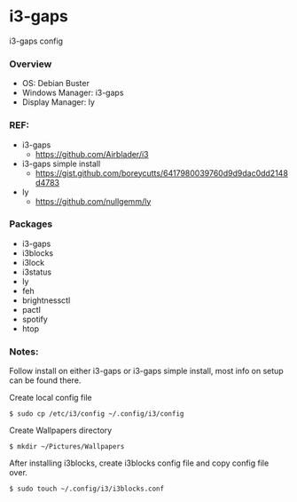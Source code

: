 # i3-gaps
i3-gaps config

### Overview
- OS: Debian Buster
- Windows Manager: i3-gaps
- Display Manager: ly

### REF:
- i3-gaps 
  + https://github.com/Airblader/i3
- i3-gaps simple install 
  + https://gist.github.com/boreycutts/6417980039760d9d9dac0dd2148d4783
- ly 
  + https://github.com/nullgemm/ly

### Packages
- i3-gaps
- i3blocks
- i3lock
- i3status
- ly
- feh
- brightnessctl
- pactl
- spotify
- htop

### Notes:
Follow install on either i3-gaps or i3-gaps simple install, most info on setup can be found there.

Create local config file
```
$ sudo cp /etc/i3/config ~/.config/i3/config
```
Create Wallpapers directory
```
$ mkdir ~/Pictures/Wallpapers
```
After installing i3blocks, create i3blocks config file and copy config file over.
```
$ sudo touch ~/.config/i3/i3blocks.conf
```


 

